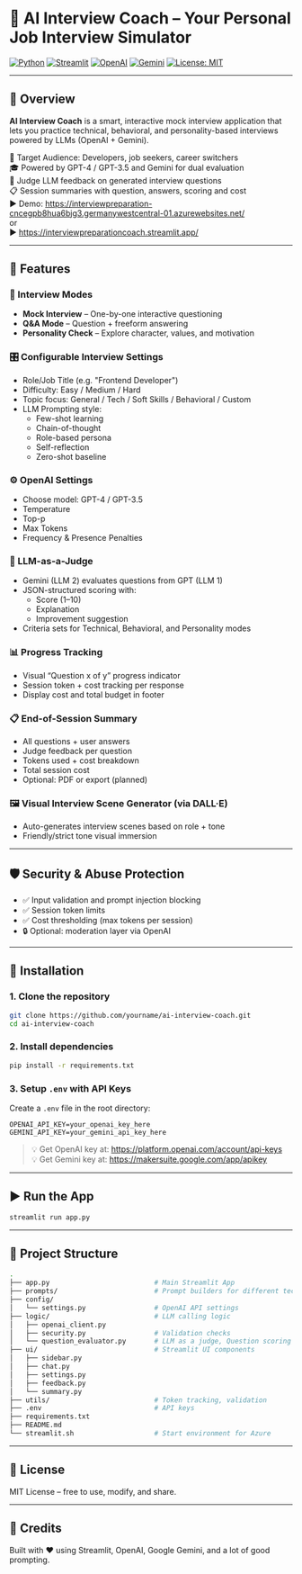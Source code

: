 # 🤖 AI Interview Coach – Your Personal Job Interview Simulator

[![Python](https://img.shields.io/badge/Python-3.10+-blue.svg)](https://www.python.org/)
[![Streamlit](https://img.shields.io/badge/Built%20with-Streamlit-red)](https://streamlit.io/)
[![OpenAI](https://img.shields.io/badge/OpenAI-API-green)](https://openai.com/)
[![Gemini](https://img.shields.io/badge/Gemini-API-yellow)](https://ai.google.dev/)
[![License: MIT](https://img.shields.io/badge/License-MIT-yellow.svg)](LICENSE)

---

## 🎯 Overview

**AI Interview Coach** is a smart, interactive mock interview application that lets you practice technical, behavioral, and personality-based interviews powered by LLMs (OpenAI + Gemini).

💼 Target Audience: Developers, job seekers, career switchers  
🎓 Powered by GPT-4 / GPT-3.5 and Gemini for dual evaluation  
🧠 Judge LLM feedback on generated interview questions  
📋 Session summaries with question, answers, scoring and cost  
▶️ Demo: https://interviewpreparation-cncegpb8hua6bjg3.germanywestcentral-01.azurewebsites.net/  
or  
▶️ https://interviewpreparationcoach.streamlit.app/  

---

## 🚀 Features

### 🧪 Interview Modes
- **Mock Interview** – One-by-one interactive questioning
- **Q&A Mode** – Question + freeform answering
- **Personality Check** – Explore character, values, and motivation

### 🎛️ Configurable Interview Settings
- Role/Job Title (e.g. "Frontend Developer")
- Difficulty: Easy / Medium / Hard
- Topic focus: General / Tech / Soft Skills / Behavioral / Custom
- LLM Prompting style:
  - Few-shot learning
  - Chain-of-thought
  - Role-based persona
  - Self-reflection
  - Zero-shot baseline

### ⚙️ OpenAI Settings
- Choose model: GPT-4 / GPT-3.5
- Temperature
- Top-p
- Max Tokens
- Frequency & Presence Penalties

### 🧠 LLM-as-a-Judge
- Gemini (LLM 2) evaluates questions from GPT (LLM 1)
- JSON-structured scoring with:
  - Score (1–10)
  - Explanation
  - Improvement suggestion
- Criteria sets for Technical, Behavioral, and Personality modes

### 📊 Progress Tracking
- Visual “Question x of y” progress indicator
- Session token + cost tracking per response
- Display cost and total budget in footer

### 📋 End-of-Session Summary
- All questions + user answers
- Judge feedback per question
- Tokens used + cost breakdown
- Total session cost
- Optional: PDF or export (planned)

### 🖼️ Visual Interview Scene Generator (via DALL·E)
- Auto-generates interview scenes based on role + tone
- Friendly/strict tone visual immersion

---

## 🛡️ Security & Abuse Protection

- ✅ Input validation and prompt injection blocking
- ✅ Session token limits
- ✅ Cost thresholding (max tokens per session)
- 🔒 Optional: moderation layer via OpenAI

---

## 🔧 Installation

### 1. Clone the repository
```bash
git clone https://github.com/yourname/ai-interview-coach.git
cd ai-interview-coach
```

### 2. Install dependencies
```bash
pip install -r requirements.txt
```

### 3. Setup `.env` with API Keys
Create a `.env` file in the root directory:

```
OPENAI_API_KEY=your_openai_key_here
GEMINI_API_KEY=your_gemini_api_key_here
```

> 💡 Get OpenAI key at: https://platform.openai.com/account/api-keys  
> 💡 Get Gemini key at: https://makersuite.google.com/app/apikey

---

## ▶️ Run the App

```bash
streamlit run app.py
```

---

## 📁 Project Structure

```bash
.
├── app.py                          # Main Streamlit App
├── prompts/                        # Prompt builders for different techniques
├── config/                             
│   └── settings.py                 # OpenAI API settings
├── logic/                          # LLM calling logic
│   ├── openai_client.py
│   ├── security.py                 # Validation checks
│   └── question_evaluator.py       # LLM as a judge, Question scoring
├── ui/                             # Streamlit UI components
│   ├── sidebar.py
│   ├── chat.py
│   ├── settings.py
│   ├── feedback.py
│   └── summary.py
├── utils/                          # Token tracking, validation
├── .env                            # API keys
├── requirements.txt
├── README.md
└── streamlit.sh                    # Start environment for Azure
```

---

## 📄 License

MIT License – free to use, modify, and share.

---

## 🙌 Credits

Built with ❤️ using Streamlit, OpenAI, Google Gemini, and a lot of good prompting.

